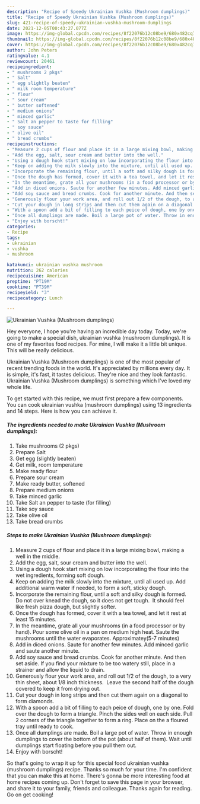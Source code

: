 ```yaml
---
description: "Recipe of Speedy Ukrainian Vushka (Mushroom dumplings)"
title: "Recipe of Speedy Ukrainian Vushka (Mushroom dumplings)"
slug: 421-recipe-of-speedy-ukrainian-vushka-mushroom-dumplings
date: 2021-12-05T00:43:27.077Z
image: https://img-global.cpcdn.com/recipes/8f22076b12c08be9/680x482cq70/ukrainian-vushka-mushroom-dumplings-recipe-main-photo.jpg
thumbnail: https://img-global.cpcdn.com/recipes/8f22076b12c08be9/680x482cq70/ukrainian-vushka-mushroom-dumplings-recipe-main-photo.jpg
cover: https://img-global.cpcdn.com/recipes/8f22076b12c08be9/680x482cq70/ukrainian-vushka-mushroom-dumplings-recipe-main-photo.jpg
author: John Peters
ratingvalue: 4.1
reviewcount: 20461
recipeingredient:
- " mushrooms 2 pkgs"
- " Salt"
- " egg slightly beaten"
- " milk room temperature"
- " flour"
- " sour cream"
- " butter softened"
- " medium onions"
- " minced garlic"
- " Salt an pepper to taste for filling"
- " soy sauce"
- " olive oil"
- " bread crumbs"
recipeinstructions:
- "Measure 2 cups of flour and place it in a large mixing bowl, making a well in the middle."
- "Add the egg, salt, sour cream and butter into the well."
- "Using a dough hook start mixing on low incorporating the flour into the wet ingredients, forming soft dough."
- "Keep on adding the milk slowly into the mixture, until all used up. Add additional warm water if needed, to form a soft, sticky dough."
- "Incorporate the remaining flour, until a soft and silky dough is formed. Do not over knead the dough, so it does not get tough.  It should feel like fresh pizza dough, but slightly softer."
- "Once the dough has formed, cover it with a tea towel, and let it rest at least 15 minutes."
- "In the meantime, grate all your mushrooms (in a food processor or by hand). Pour some olive oil in a pan on medium high heat. Saute the mushrooms until the water evaporates. Approximatey(5-7 minutes)"
- "Add in diced onions. Saute for another few minutes. Add minced garlic and saute another minute."
- "Add soy sauce and bread crumbs. Cook for another minute. And then set aside. If you find your mixture to be too watery still, place in a strainer and allow the liquid to drain."
- "Generously flour your work area, and roll out 1/2 of the dough, to a very thin sheet, about 1/8 inch thickness.  Leave the second half of the dough covered to keep it from drying out."
- "Cut your dough in long strips and then cut them again on a diagonal to form diamonds."
- "With a spoon add a bit of filling to each peice of dough, one by one. Fold over the dough to form a triangle. Pinch the sides well on each side. Pull 2 corners of the triangle together to form a ring. Place on the a floured tray until ready to cook."
- "Once all dumplings are made. Boil a large pot of water. Throw in enough dumplings to cover the bottom of the pot (about half of them). Wait until dumplings start floating before you pull them out."
- "Enjoy with borscht!"
categories:
- Recipe
tags:
- ukrainian
- vushka
- mushroom

katakunci: ukrainian vushka mushroom 
nutrition: 262 calories
recipecuisine: American
preptime: "PT19M"
cooktime: "PT39M"
recipeyield: "3"
recipecategory: Lunch

---
```



![Ukrainian Vushka (Mushroom dumplings)](https://img-global.cpcdn.com/recipes/8f22076b12c08be9/680x482cq70/ukrainian-vushka-mushroom-dumplings-recipe-main-photo.jpg)

Hey everyone, I hope you're having an incredible day today. Today, we're going to make a special dish, ukrainian vushka (mushroom dumplings). It is one of my favorites food recipes. For mine, I will make it a little bit unique. This will be really delicious.

Ukrainian Vushka (Mushroom dumplings) is one of the most popular of recent trending foods in the world. It's appreciated by millions every day. It is simple, it's fast, it tastes delicious. They're nice and they look fantastic. Ukrainian Vushka (Mushroom dumplings) is something which I've loved my whole life.




To get started with this recipe, we must first prepare a few components. You can cook ukrainian vushka (mushroom dumplings) using 13 ingredients and 14 steps. Here is how you can achieve it.

<!--inarticleads1-->

##### The ingredients needed to make Ukrainian Vushka (Mushroom dumplings):

1. Take  mushrooms (2 pkgs)
1. Prepare  Salt
1. Get  egg (slightly beaten)
1. Get  milk, room temperature
1. Make ready  flour
1. Prepare  sour cream
1. Make ready  butter, softened
1. Prepare  medium onions
1. Take  minced garlic
1. Take  Salt an pepper to taste (for filling)
1. Take  soy sauce
1. Take  olive oil
1. Take  bread crumbs




<!--inarticleads2-->

##### Steps to make Ukrainian Vushka (Mushroom dumplings):

1. Measure 2 cups of flour and place it in a large mixing bowl, making a well in the middle.
1. Add the egg, salt, sour cream and butter into the well.
1. Using a dough hook start mixing on low incorporating the flour into the wet ingredients, forming soft dough.
1. Keep on adding the milk slowly into the mixture, until all used up. Add additional warm water if needed, to form a soft, sticky dough.
1. Incorporate the remaining flour, until a soft and silky dough is formed. Do not over knead the dough, so it does not get tough.  It should feel like fresh pizza dough, but slightly softer.
1. Once the dough has formed, cover it with a tea towel, and let it rest at least 15 minutes.
1. In the meantime, grate all your mushrooms (in a food processor or by hand). Pour some olive oil in a pan on medium high heat. Saute the mushrooms until the water evaporates. Approximatey(5-7 minutes)
1. Add in diced onions. Saute for another few minutes. Add minced garlic and saute another minute.
1. Add soy sauce and bread crumbs. Cook for another minute. And then set aside. If you find your mixture to be too watery still, place in a strainer and allow the liquid to drain.
1. Generously flour your work area, and roll out 1/2 of the dough, to a very thin sheet, about 1/8 inch thickness.  Leave the second half of the dough covered to keep it from drying out.
1. Cut your dough in long strips and then cut them again on a diagonal to form diamonds.
1. With a spoon add a bit of filling to each peice of dough, one by one. Fold over the dough to form a triangle. Pinch the sides well on each side. Pull 2 corners of the triangle together to form a ring. Place on the a floured tray until ready to cook.
1. Once all dumplings are made. Boil a large pot of water. Throw in enough dumplings to cover the bottom of the pot (about half of them). Wait until dumplings start floating before you pull them out.
1. Enjoy with borscht!




So that's going to wrap it up for this special food ukrainian vushka (mushroom dumplings) recipe. Thanks so much for your time. I'm confident that you can make this at home. There's gonna be more interesting food at home recipes coming up. Don't forget to save this page in your browser, and share it to your family, friends and colleague. Thanks again for reading. Go on get cooking!
